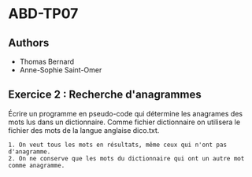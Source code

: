 # ABD-TP07

Authors
-------

- Thomas Bernard
- Anne-Sophie Saint-Omer



Exercice 2 : Recherche d'anagrammes
------------------------------------

Écrire un programme en pseudo-code qui détermine les anagrames des mots lus dans un dictionnaire. Comme fichier dictionnaire on utilisera le fichier des mots de la langue anglaise dico.txt.

    1. On veut tous les mots en résultats, même ceux qui n'ont pas d'anagramme.
    2. On ne conserve que les mots du dictionnaire qui ont un autre mot comme anagramme.
